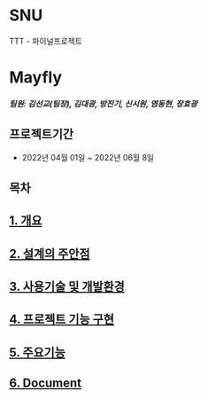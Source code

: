 # SNU
TTT - 파이널프로젝트
# Mayfly
##### 팀원: 김선교(팀장), 김대광, 방진기, 신시원, 염동현, 장효광

## 프로젝트기간

- 2022년 04월 01일 ~ 2022년 06월 8일

## 목차
## [1. 개요](#개요)
## [2. 설계의 주안점](#설계의-주안점 )
## [3. 사용기술 및 개발환경](#사용기술-및-개발환경)
## [4. 프로젝트 기능 구현](#프로젝트-기능-구현)
## [5. 주요기능](#주요기능)
## [6. Document](#Document)
